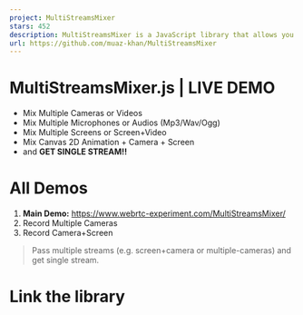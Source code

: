 ```yaml
---
project: MultiStreamsMixer
stars: 452
description: MultiStreamsMixer is a JavaScript library that allows you pass multiple streams (e.g. screen+camera or multiple-cameras) and get single stream.
url: https://github.com/muaz-khan/MultiStreamsMixer
---
```


MultiStreamsMixer.js | LIVE DEMO
================================

-   Mix Multiple Cameras or Videos
-   Mix Multiple Microphones or Audios (Mp3/Wav/Ogg)
-   Mix Multiple Screens or Screen+Video
-   Mix Canvas 2D Animation + Camera + Screen
-   and **GET SINGLE STREAM!!**

All Demos
=========

1.  **Main Demo:** https://www.webrtc-experiment.com/MultiStreamsMixer/
2.  Record Multiple Cameras
3.  Record Camera+Screen

> Pass multiple streams (e.g. screen+camera or multiple-cameras) and get single stream.

Link the library
================

<script src\="https://www.webrtc-experiment.com/MultiStreamsMixer.js"\></script\>

Or link specific build:

-   https://github.com/muaz-khan/MultiStreamsMixer/releases

Or install using NPM:

npm install multistreamsmixer

And import/require:

const MultiStreamsMixer \= require('multistreamsmixer');
import MultiStreamsMixer from 'multistreamsmixer';

How to mix audios?
==================

const audioMixer \= new MultiStreamsMixer(\[microphone1, microphone2\]);

// record using MediaRecorder API
const recorder \= new MediaRecorder(audioMixer.getMixedStream());

// or share using WebRTC
rtcPeerConnection.addStream(audioMixer.getMixedStream());

How to mix screen+camera?
=========================

screenStream.fullcanvas \= true;
screenStream.width \= screen.width; // or 3840
screenStream.height \= screen.height; // or 2160 

cameraStream.width \= parseInt((20 / 100) \* screenStream.width);
cameraStream.height \= parseInt((20 / 100) \* screenStream.height);
cameraStream.top \= screenStream.height \- cameraStream.height;
cameraStream.left \= screenStream.width \- cameraStream.width;

const mixer \= new MultiStreamsMixer(\[screenStream, cameraStream\]);

rtcPeerConnection.addStream(mixer.getMixedStream());

mixer.frameInterval \= 1;
mixer.startDrawingFrames();

btnStopStreams.onclick \= function() {
    mixer.releaseStreams();
};

btnAppendNewStreams.onclick \= function() {
    mixer.appendStreams(\[anotherStream\]);
};

btnStopScreenSharing.onclick \= function() {
    // replace all old streams with this one
    // it will replace only video tracks
    mixer.resetVideoStreams(\[cameraStreamOnly\]);
};

How to mix multiple cameras?
============================

const mixer \= new MultiStreamsMixer(\[camera1, camera2\]);

rtcPeerConnection.addStream(mixer.getMixedStream());

mixer.frameInterval \= 1;
mixer.startDrawingFrames();

API
===

1.  `getMixedStream`: (function) returns mixed MediaStream object
2.  `frameInterval`: (property) allows you set frame interval
3.  `startDrawingFrames`: (function) start mixing video streams
4.  `resetVideoStreams`: (function) replace all existing video streams with new ones
5.  `releaseStreams`: (function) stop mixing streams
6.  `appendStreams`: (function) append extra/new streams (anytime)

TypeScript / Angular
====================

import { MultiStreamsMixer } from 'yourPath/MultiStreamsMixer';
let mixer \= new MultiStreamsMixer(\[stream1,stream2\]);
mixer.appendStreams(stream3);
let mixed \= mixer.getMixedStream();

P.S: pollyfills are removed (except for `AudioContext`) use adapter instead.

Access `<canvas>` or `<video>` using `querySelector`
====================================================

var canvas \= document.querySelector('canvas.multi-streams-mixer');
var videos \= document.querySelectorAll('video.multi-streams-mixer');

canvas.style.opacity \= .1;

API
===

// default elementClass is "multi-streams-mixer"
var instance \= new MultiStreamsMixer(arrayOfMediaStreams, elementClass);

MultiStreamsMixer.prototype \= {
	// get readonly MediaStream
	getMixedStream: function() {},

	// add more streams
	appendStreams: function(arrayOfMediaStreams) {},

	// replace with set of your own streams
	resetVideoStreams: function(arrayOfMediaStreams) {},

	// clear all the data
	clearRecordedData: function() {}
};

License
-------

MultiStreamsMixer.js is released under MIT licence . Copyright (c) Muaz Khan.
